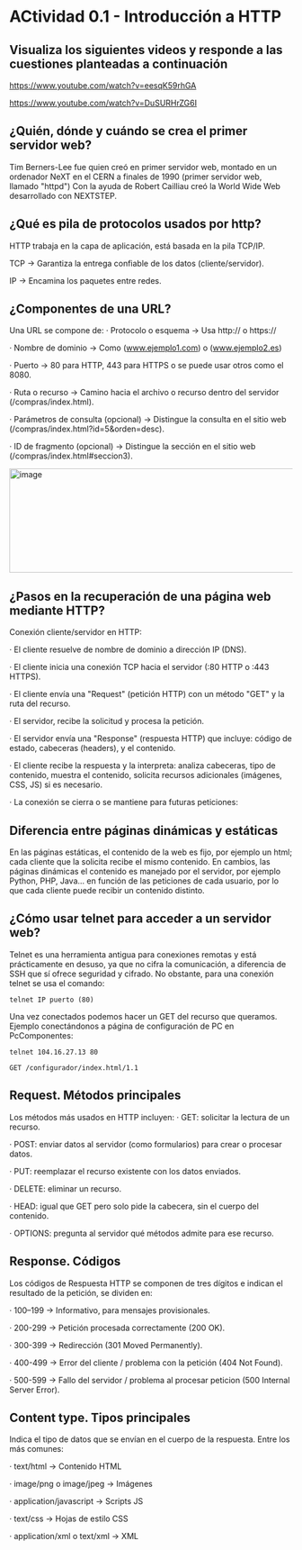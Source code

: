 # ACtividad 0.1 - Introducción a HTTP

## Visualiza los siguientes videos y responde a las cuestiones planteadas a continuación
https://www.youtube.com/watch?v=eesqK59rhGA

https://www.youtube.com/watch?v=DuSURHrZG6I

## ¿Quién, dónde y cuándo se crea el primer servidor web?

Tim Berners-Lee fue quien creó en primer servidor web, montado en un ordenador NeXT en el CERN a finales de 1990 (primer servidor web, llamado "httpd")
Con la ayuda de Robert Cailliau creó la World Wide Web desarrollado con NEXTSTEP.

## ¿Qué es pila de protocolos usados por http?

HTTP trabaja en la capa de aplicación, está basada en la pila TCP/IP.

TCP -> Garantiza la entrega confiable de los datos (cliente/servidor).

IP -> Encamina los paquetes entre redes.

## ¿Componentes de una URL?

Una URL se compone de:
· Protocolo o esquema -> Usa http:// o https://

· Nombre de dominio -> Como (www.ejemplo1.com) o (www.ejemplo2.es)

· Puerto -> 80 para HTTP, 443 para HTTPS o se puede usar otros como el 8080.

· Ruta  o recurso -> Camino hacia el archivo o recurso dentro del servidor (/compras/index.html).

· Parámetros de consulta (opcional) -> Distingue la consulta en el sitio web (/compras/index.html?id=5&orden=desc).

· ID de fragmento (opcional) -> Distingue la sección en el sitio web (/compras/index.html#seccion3).

<img width="1707" height="185" alt="image" src="https://github.com/user-attachments/assets/496793ca-e5c8-4c69-8df7-a2755a5d9b1a" />

## ¿Pasos en la recuperación de una página web mediante HTTP?

Conexión cliente/servidor en HTTP:

· El cliente resuelve de nombre de dominio a dirección IP (DNS).

· El cliente inicia una conexión TCP hacia el servidor (:80 HTTP o :443 HTTPS).

· El cliente envía una "Request" (petición HTTP) con un método "GET" y la ruta del recurso.

· El servidor, recibe la solicitud y procesa la petición.

· El servidor envía una "Response" (respuesta HTTP) que incluye: código de estado, cabeceras (headers), y el contenido.

· El cliente recibe la respuesta y la interpreta: analiza cabeceras, tipo de contenido, muestra el contenido, solicita recursos adicionales (imágenes, CSS, JS) si es necesario.

· La conexión se cierra o se mantiene para futuras peticiones:

## Diferencia entre páginas dinámicas y estáticas

En las páginas estáticas, el contenido de la web es fijo, por ejemplo un html; cada cliente que la solicita recibe el mismo contenido.
En cambios, las páginas dinámicas el contenido es manejado por el servidor, por ejemplo Python, PHP, Java... en función de las peticiones de cada usuario, por lo que cada cliente puede recibir un contenido distinto.

## ¿Cómo usar telnet para acceder a un servidor web?

Telnet es una herramienta antigua para conexiones remotas y está prácticamente en desuso, ya que no cifra la comunicación, a diferencia de SSH que sí ofrece seguridad y cifrado.
No obstante, para una conexión telnet se usa el comando:
```
telnet IP puerto (80)
```
Una vez conectados podemos hacer un GET del recurso que queramos.
Ejemplo conectándonos a página de configuración de PC en PcComponentes: 
```
telnet 104.16.27.13 80
```
```
GET /configurador/index.html/1.1
```

## Request. Métodos principales
	
Los métodos más usados en HTTP incluyen:
· GET: solicitar la lectura de un recurso.

· POST: enviar datos al servidor (como formularios) para crear o procesar datos.

· PUT: reemplazar el recurso existente con los datos enviados.

· DELETE: eliminar un recurso.

· HEAD: igual que GET pero solo pide la cabecera, sin el cuerpo del contenido.

· OPTIONS: pregunta al servidor qué métodos admite para ese recurso.

## Response. Códigos

Los códigos de Respuesta HTTP se componen de tres dígitos e indican el resultado de la petición, se dividen en:

· 100–199 -> Informativo, para mensajes provisionales.

· 200-299 -> Petición procesada correctamente (200 OK).

· 300-399 -> Redirección (301 Moved Permanently).

· 400-499 -> Error del cliente / problema con la petición (404 Not Found).

· 500-599 -> Fallo del servidor / problema al procesar peticion (500 Internal Server Error).

## Content type. Tipos principales

Indica el tipo de datos que se envían en el cuerpo de la respuesta. Entre los más comunes:

· text/html → Contenido HTML

· image/png o image/jpeg → Imágenes

· application/javascript → Scripts JS

· text/css → Hojas de estilo CSS

· application/xml o text/xml → XML
